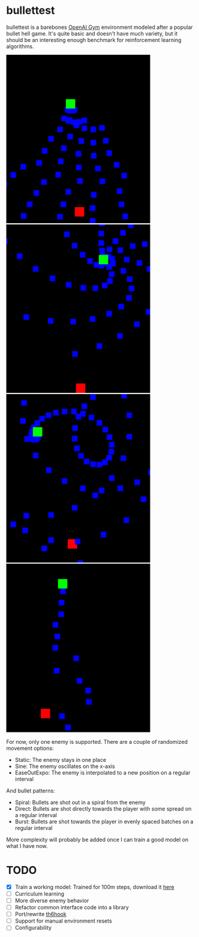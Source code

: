 # bullettest
bullettest is a barebones [OpenAI Gym](https://github.com/openai/gym) environment modeled after a popular bullet hell game. It's quite basic and doesn't have much variety, but it should be an interesting enough benchmark for reinforcement learning algorithms.

![](imgs/1.png) ![](imgs/2.png) ![](imgs/3.png) ![](imgs/4.png)

For now, only one enemy is supported. There are a couple of randomized movement options:

* Static: The enemy stays in one place
* Sine: The enemy oscillates on the x-axis
* EaseOutExpo: The enemy is interpolated to a new position on a regular interval

And bullet patterns:

* Spiral: Bullets are shot out in a spiral from the enemy
* Direct: Bullets are shot directly towards the player with some spread on a regular interval
* Burst: Bullets are shot towards the player in evenly spaced batches on a regular interval

More complexity will probably be added once I can train a good model on what I have now.

# TODO
- [x] Train a working model: Trained for 100m steps, download it [here](https://files.catbox.moe/qeggsn.zip)
- [ ] Curriculum learning
- [ ] More diverse enemy behavior
- [ ] Refactor common interface code into a library
- [ ] Port/rewrite [th6hook](https://github.com/khang06/th6hook)
- [ ] Support for manual environment resets
- [ ] Configurability